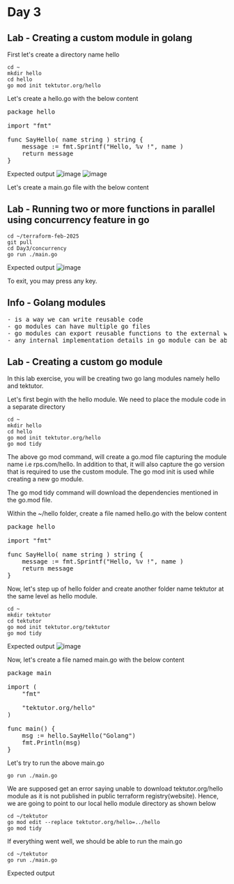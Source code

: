 # Day 3

## Lab - Creating a custom module in golang

First let's create a directory name hello
```
cd ~
mkdir hello
cd hello
go mod init tektutor.org/hello
```
Let's create a hello.go with the below content
<pre>
package hello

import "fmt"

func SayHello( name string ) string {
	message := fmt.Sprintf("Hello, %v !", name ) 
	return message
}
</pre>  

Expected output
![image](https://github.com/user-attachments/assets/7f56365c-e5af-45bb-b719-4c9247b472ff)
![image](https://github.com/user-attachments/assets/75e3fc7d-d153-43d4-a486-19049fa740c9)

Let's create a main.go file with the below content

## Lab - Running two or more functions in parallel using concurrency feature in go
```
cd ~/terraform-feb-2025
git pull
cd Day3/concurrency
go run ./main.go
```

Expected output
![image](https://github.com/user-attachments/assets/13516d7c-2cc1-4900-9183-1bf7c782eb3b)

To exit, you may press any key.

## Info - Golang modules
<pre>
- is a way we can write reusable code
- go modules can have multiple go files
- go modules can export reusable functions to the external world by ensure the function name first letter begins with Upper case
- any internal implementation details in go module can be abstracted by naming those functions with _ or by starting the function name with a lowercase character
</pre>

## Lab - Creating a custom go module

In this lab exercise, you will be creating two go lang modules namely hello and tektutor.

Let's first begin with the hello module. We need to place the module code in a separate directory
```
cd ~
mkdir hello
cd hello
go mod init tektutor.org/hello
go mod tidy
```
The above go mod command, will create a go.mod file capturing the module name i.e rps.com/hello.  In addition to that, it will also capture the go version that is required to use the custom module.  The go mod init is used while creating a new go module.

The go mod tidy command will download the dependencies mentioned in the go.mod file.

Within the ~/hello folder, create a file named hello.go with the below content
<pre>
package hello

import "fmt"

func SayHello( name string ) string {
	message := fmt.Sprintf("Hello, %v !", name ) 
	return message
}	
</pre>

Now, let's step up of hello folder and create another folder name tektutor at the same level as hello module.
```
cd ~
mkdir tektutor
cd tektutor
go mod init tektutor.org/tektutor
go mod tidy
```
Expected output
![image](https://github.com/user-attachments/assets/a222ca36-4c34-4060-9918-616b8a6a55bc)


Now, let's create a file named main.go with the below content
<pre>
package main 

import (
	"fmt"

	"tektutor.org/hello"
)

func main() {
	msg := hello.SayHello("Golang")
	fmt.Println(msg)
}	
</pre>

Let's try to run the above main.go
```
go run ./main.go
```
We are supposed get an error saying unable to download tektutor.org/hello module as it is not published in public terraform registry(website). Hence, we are going to point to our local hello module directory as shown below
```
cd ~/tektutor
go mod edit --replace tektutor.org/hello=../hello
go mod tidy
```

If everything went well, we should be able to run the main.go
```
cd ~/tektutor
go run ./main.go
```

Expected output
